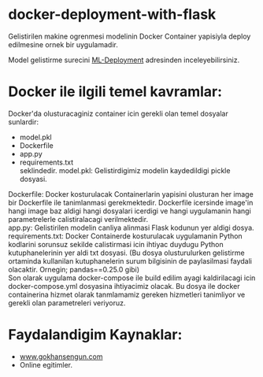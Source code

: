 # docker-deployment-with-flask
Gelistirilen makine ogrenmesi modelinin Docker Container yapisiyla deploy edilmesine ornek bir uygulamadir.


Model gelistirme surecini [ML-Deployment](hhttps://github.com/hasanamanet/ML-Deployment/tree/master/modeling) adresinden inceleyebilirsiniz.


# Docker ile ilgili temel kavramlar: 
Docker'da olusturacaginiz container icin gerekli olan temel dosyalar sunlardir:
- model.pkl
- Dockerfile
- app.py
- requirements.txt
<br> seklindedir.
model.pkl: Gelistirdigimiz modelin kaydedildigi pickle dosyasi. <br>

Dockerfile: Docker kosturulacak Containerlarin yapisini olusturan her image bir Dockerfile ile tanimlanmasi gerekmektedir. Dockerfile icersinde image'in hangi image baz aldigi hangi dosyalari icerdigi ve hangi uygulamanin hangi parametrelerle calistiralacagi verilmektedir.<br>
app.py: Gelistirilen modelin canliya alinmasi Flask kodunun yer aldigi dosya.<br>
requirements.txt: Docker Containerde kosturulacak uygulamanin Python kodlarini sorunsuz sekilde calistirmasi icin ihtiyac duydugu Python kutuphanelerinin yer aldi txt dosyasi. (Bu dosya olusturulurken gelistirme ortaminda kullanilan kutuphanelerin surum bilgisinin de paylasilmasi faydali olacaktir. Ornegin; pandas==0.25.0 gibi)<br>
Son olarak uygulama docker-compose ile build edilim ayagi kaldirilacagi icin docker-compose.yml dosyasina ihtiyacimiz olacak. Bu dosya ile docker containerina hizmet olarak tanmlamamiz gereken hizmetleri tanimliyor ve gerekli olan parametreleri veriyoruz.

# Faydalandigim Kaynaklar:
- www.gokhansengun.com
- Online egitimler.

